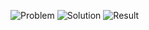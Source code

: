 ![Problem](https://github.com/flcristian/back-end-challenges/blob/master/string-to-integer/problem.png)
![Solution](https://github.com/flcristian/back-end-challenges/blob/master/string-to-integer/solution.png)
![Result](https://github.com/flcristian/back-end-challenges/blob/master/string-to-integer/result.png)
